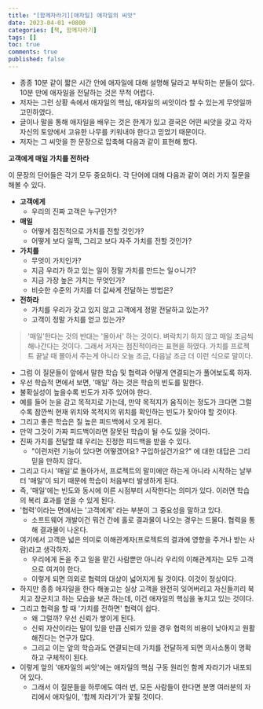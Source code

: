 ```yaml
---
title: "[함께자라기][애자일] 애자일의 씨앗"
date: 2023-04-01 +0800
categories: [책, 함께자라기]
tags: []
toc: true
comments: true
published: false
---
```


- 종종 10분 같이 짧은 시간 안에 애자일에 대해 설명해 달라고 부탁하는 분들이 있다. 10분 만에 애자일을 전달하는 것은 무척 어렵다.
- 저자는 그런 상황 속에서 애자일의 핵심, 애자일의 씨앗이라 할 수 있는게 무엇일까 고민하였다.
- 글이나 말을 통해 애자일을 배우는 것은 한계가 있고 결국은 어떤 씨앗을 갖고 각자 자신의 토양에서 고유한 나무를 키워내야 한다고 믿었기 때문이다.
- 저자는 그 씨앗을 한 문장으로 압축해 다음과 같이 표현해 봤다.

<b>고객에게 매일 가치를 전하라</b>

이 문장의 단어들은 각기 모두 중요하다. 각 단어에 대해 다음과 같이 여러 가지 질문을 해볼 수 있다.

- <b>고객에게</b>
  - 우리의 진짜 고객은 누구인가?
- <b>매일</b>
  - 어떻게 점진적으로 가치를 전할 것인가?
  - 어떻게 보다 일찍, 그리고 보다 자주 가치를 전할 것인가?
- <b>가치를</b>
  - 무엇이 가치인가?
  - 지금 우리가 하고 있는 일이 정말 가치를 만드는 일ㅇ니가?
  - 지금 가장 높은 가치는 무엇인가?
  - 비슷한 수준의 가치를 더 값싸게 전달하는 방법은?
- <b>전하라</b>
  - 가치를 우리가 갖고 있지 않고 고객에게 정말 전달하고 있는가?
  - 고객이 정말 가치를 얻고 있는가?

> '매일'한다는 것의 반대는 '몰아서' 하는 것이다. 벼락치기 하지 않고 매일 조금씩 해나간다는 것이다. 그래서 저자는 점진적이라는 표현을 하였다. 가치를 프로젝트 끝날 때 몰아서 주는게 아니라 오늘 조금, 다음날 조금 더 이런 식으로 말이다.

- 그럼 이 질문들이 앞에서 말한 학습 및 협력과 어떻게 연결되는가 풀어보도록 하자.
- 우선 학습적 면에서 보면, '매일' 하는 것은 학습의 빈도를 말한다.
- 불확실성이 높을수록 빈도가 자주 있어야 한다.
- 예를 들어 눈을 감고 목적지로 가는데, 만약 목적지가 움직이는 정도가 크다면 그럴수록 잠깐씩 현재 위치와 목적지의 위치를 확인하는 빈도가 잦아야 할 것이다.
- 그리고 좋은 학습은 질 높은 피드백에서 오게 된다.
- 만약 그것이 가짜 피드백이라면 잘못된 학습이 될 수도 있을 것이다.
- 진짜 가치를 전달할 떄 우리는 진정한 피드백을 받을 수 있다.
  - "이런저런 기능이 있다면 어떻겠어요? 구입하실건가요?" 에 대한 대답은 그리 믿을 만하지 않다.
- 그리고 다시 '매일'로 돌아가서, 프로젝트의 말미에만 하는게 아니라 시작하는 날부터 '매일'이 되기 때문에 학습이 처음부터 발생하게 된다.
- 즉, '매일'에는 빈도와 동시에 이른 시점부터 시작한다는 의미가 있다. 이러면 학습의 복리 효과를 얻을 수 있게 된다.
- '협력'이라는 면에서는 '고객에게' 라는 부분이 그 중요성을 말하고 있다.
  - 소프트웨어 개발이건 뭐건 간에 홀로 결과물이 나오는 경우는 드물다. 협력을 통해 결과물이 나온다.
- 여기에서 고객은 넓은 의미로 이해관계자(프로젝트의 결과에 영향을 주거나 받는 사람)라고 생각하자.
  - 우리에게 돈을 주고 일을 맡긴 사람뿐만 아니라 우리의 이해관계자는 모두 고객으로 여겨야 한다.
  - 이렇게 되면 의외로 협력의 대상이 넓어지게 될 것이다. 이것이 정상이다.
- 하지만 종종 애자일을 한다 해놓고는 실상 고객을 완전히 잊어버리고 자신들끼리 북치고 장군치고 하는 모습을 보곤 하는데, 이건 애자일의 핵심을 놓치고 있는 것이다.
- 그리고 협력을 할 때 '가치를 전하면' 협력이 쉽다. 
  - 왜 그럴까? 우선 신뢰가 쌓이게 된다.
  - 신뢰 자산이라는 말이 있을 만큼 신뢰가 있을 경우 협력의 비용이 낮아지고 원활해진다는 연구가 많다.
  - 그리고 이는 앞의 학습과도 연결되는데 가치를 전달하게 되면 의사소통이 명확하고 구체적이 된다.
- 이렇게 앞의 '애자일의 씨앗'에는 애자일의 핵심 구동 원리인 함께 자라기가 내포되어 있다.
  - 그래서 이 질문들을 하루에도 여러 번, 모든 사람들이 한다면 분명 여러분의 자리에서 애자일이, '함께 자라기'가 꽃필 것이다.